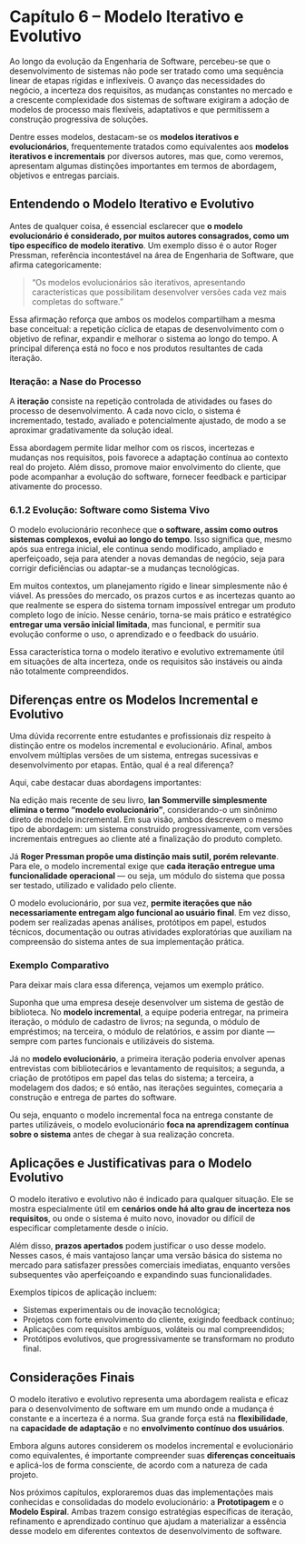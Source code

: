 # Capítulo 6 – Modelo Iterativo e Evolutivo

Ao longo da evolução da Engenharia de Software, percebeu-se que o desenvolvimento de sistemas não pode ser tratado como uma sequência linear de etapas rígidas e inflexíveis. O avanço das necessidades do negócio, a incerteza dos requisitos, as mudanças constantes no mercado e a crescente complexidade dos sistemas de software exigiram a adoção de modelos de processo mais flexíveis, adaptativos e que permitissem a construção progressiva de soluções.

Dentre esses modelos, destacam-se os **modelos iterativos e evolucionários**, frequentemente tratados como equivalentes aos **modelos iterativos e incrementais** por diversos autores, mas que, como veremos, apresentam algumas distinções importantes em termos de abordagem, objetivos e entregas parciais.

## Entendendo o Modelo Iterativo e Evolutivo

Antes de qualquer coisa, é essencial esclarecer que **o modelo evolucionário é considerado, por muitos autores consagrados, como um tipo específico de modelo iterativo**. Um exemplo disso é o autor Roger Pressman, referência incontestável na área de Engenharia de Software, que afirma categoricamente:

> “Os modelos evolucionários são iterativos, apresentando características que possibilitam desenvolver versões cada vez mais completas do software.”

Essa afirmação reforça que ambos os modelos compartilham a mesma base conceitual: a repetição cíclica de etapas de desenvolvimento com o objetivo de refinar, expandir e melhorar o sistema ao longo do tempo. A principal diferença está no foco e nos produtos resultantes de cada iteração.

### Iteração: a Nase do Processo

A **iteração** consiste na repetição controlada de atividades ou fases do processo de desenvolvimento. A cada novo ciclo, o sistema é incrementado, testado, avaliado e potencialmente ajustado, de modo a se aproximar gradativamente da solução ideal.

Essa abordagem permite lidar melhor com os riscos, incertezas e mudanças nos requisitos, pois favorece a adaptação contínua ao contexto real do projeto. Além disso, promove maior envolvimento do cliente, que pode acompanhar a evolução do software, fornecer feedback e participar ativamente do processo.

### 6.1.2 Evolução: Software como Sistema Vivo

O modelo evolucionário reconhece que **o software, assim como outros sistemas complexos, evolui ao longo do tempo**. Isso significa que, mesmo após sua entrega inicial, ele continua sendo modificado, ampliado e aperfeiçoado, seja para atender a novas demandas de negócio, seja para corrigir deficiências ou adaptar-se a mudanças tecnológicas.

Em muitos contextos, um planejamento rígido e linear simplesmente não é viável. As pressões do mercado, os prazos curtos e as incertezas quanto ao que realmente se espera do sistema tornam impossível entregar um produto completo logo de início. Nesse cenário, torna-se mais prático e estratégico **entregar uma versão inicial limitada**, mas funcional, e permitir sua evolução conforme o uso, o aprendizado e o feedback do usuário.

Essa característica torna o modelo iterativo e evolutivo extremamente útil em situações de alta incerteza, onde os requisitos são instáveis ou ainda não totalmente compreendidos.

## Diferenças entre os Modelos Incremental e Evolutivo

Uma dúvida recorrente entre estudantes e profissionais diz respeito à distinção entre os modelos incremental e evolucionário. Afinal, ambos envolvem múltiplas versões de um sistema, entregas sucessivas e desenvolvimento por etapas. Então, qual é a real diferença?

Aqui, cabe destacar duas abordagens importantes:

Na edição mais recente de seu livro, **Ian Sommerville simplesmente elimina o termo “modelo evolucionário”**, considerando-o um sinônimo direto de modelo incremental. Em sua visão, ambos descrevem o mesmo tipo de abordagem: um sistema construído progressivamente, com versões incrementais entregues ao cliente até a finalização do produto completo.

Já **Roger Pressman propõe uma distinção mais sutil, porém relevante**. Para ele, o modelo incremental exige que **cada iteração entregue uma funcionalidade operacional** — ou seja, um módulo do sistema que possa ser testado, utilizado e validado pelo cliente.

O modelo evolucionário, por sua vez, **permite iterações que não necessariamente entregam algo funcional ao usuário final**. Em vez disso, podem ser realizadas apenas análises, protótipos em papel, estudos técnicos, documentação ou outras atividades exploratórias que auxiliam na compreensão do sistema antes de sua implementação prática.

### Exemplo Comparativo

Para deixar mais clara essa diferença, vejamos um exemplo prático.

Suponha que uma empresa deseje desenvolver um sistema de gestão de biblioteca. No **modelo incremental**, a equipe poderia entregar, na primeira iteração, o módulo de cadastro de livros; na segunda, o módulo de empréstimos; na terceira, o módulo de relatórios, e assim por diante — sempre com partes funcionais e utilizáveis do sistema.

Já no **modelo evolucionário**, a primeira iteração poderia envolver apenas entrevistas com bibliotecários e levantamento de requisitos; a segunda, a criação de protótipos em papel das telas do sistema; a terceira, a modelagem dos dados; e só então, nas iterações seguintes, começaria a construção e entrega de partes do software.

Ou seja, enquanto o modelo incremental foca na entrega constante de partes utilizáveis, o modelo evolucionário **foca na aprendizagem contínua sobre o sistema** antes de chegar à sua realização concreta.

## Aplicações e Justificativas para o Modelo Evolutivo

O modelo iterativo e evolutivo não é indicado para qualquer situação. Ele se mostra especialmente útil em **cenários onde há alto grau de incerteza nos requisitos**, ou onde o sistema é muito novo, inovador ou difícil de especificar completamente desde o início.

Além disso, **prazos apertados** podem justificar o uso desse modelo. Nesses casos, é mais vantajoso lançar uma versão básica do sistema no mercado para satisfazer pressões comerciais imediatas, enquanto versões subsequentes vão aperfeiçoando e expandindo suas funcionalidades.

Exemplos típicos de aplicação incluem:

- Sistemas experimentais ou de inovação tecnológica;
- Projetos com forte envolvimento do cliente, exigindo feedback contínuo;
- Aplicações com requisitos ambíguos, voláteis ou mal compreendidos;
- Protótipos evolutivos, que progressivamente se transformam no produto final.

## Considerações Finais

O modelo iterativo e evolutivo representa uma abordagem realista e eficaz para o desenvolvimento de software em um mundo onde a mudança é constante e a incerteza é a norma. Sua grande força está na **flexibilidade**, na **capacidade de adaptação** e no **envolvimento contínuo dos usuários**.

Embora alguns autores considerem os modelos incremental e evolucionário como equivalentes, é importante compreender suas **diferenças conceituais** e aplicá-los de forma consciente, de acordo com a natureza de cada projeto.

Nos próximos capítulos, exploraremos duas das implementações mais conhecidas e consolidadas do modelo evolucionário: a **Prototipagem** e o **Modelo Espiral**. Ambas trazem consigo estratégias específicas de iteração, refinamento e aprendizado contínuo que ajudam a materializar a essência desse modelo em diferentes contextos de desenvolvimento de software.
